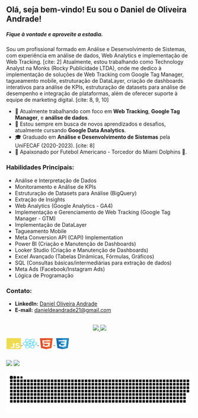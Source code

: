 ## Olá, seja bem-vindo! Eu sou o Daniel de Oliveira Andrade!

##### Fique à vontade e aproveite a estadia.

Sou um profissional formado em Análise e Desenvolvimento de Sistemas, com experiência em análise de dados, Web Analytics e implementação de Web Tracking. [cite: 2] Atualmente, estou trabalhando como Technology Analyst na Monks (Rocky Publicidade LTDA), onde me dedico à implementação de soluções de Web Tracking com Google Tag Manager, tagueamento mobile, estruturação de DataLayer, criação de dashboards interativos para análise de KPIs, estruturação de datasets para análise de desempenho e integração de plataformas, além de oferecer suporte à equipe de marketing digital. [cite: 8, 9, 10]

- 🔭 Atualmente trabalhando com foco em **Web Tracking**, **Google Tag Manager**, e **análise de dados**.
- 🌱 Estou sempre em busca de novos aprendizados e desafios, atualmente cursando **Google Data Analytics**.
- 🎓 Graduado em **Análise e Desenvolvimento de Sistemas** pela UniFECAF (2020-2023). [cite: 8]
- 🏈 Apaixonado por Futebol Americano - Torcedor do Miami Dolphins 🐬.

### Habilidades Principais:
* Análise e Interpretação de Dados
* Monitoramento e Análise de KPIs
* Estruturação de Datasets para Análise (BigQuery)
* Extração de Insights
* Web Analytics (Google Analytics - GA4)
* Implementação e Gerenciamento de Web Tracking (Google Tag Manager - GTM)
* Implementação de DataLayer
* Tagueamento Mobile
* Meta Conversion API (CAPI) Implementation
* Power BI (Criação e Manutenção de Dashboards)
* Looker Studio (Criação e Manutenção de Dashboards)
* Excel Avançado (Tabelas Dinâmicas, Fórmulas, Gráficos)
* SQL (Consultas básicas/intermediárias para extração de dados)
* Meta Ads (Facebook/Instagram Ads)
* Lógica de Programação

### Contato:
* **LinkedIn:** [Daniel Oliveira Andrade](https://www.linkedin.com/in/daniel-oliveira-andrade/)
* **E-mail:** danieldeandrade21@gmail.com

</br> 
<div align="center">
  <a href="https://github.com/damoliveira">
  <img height="160em" src="https://github-readme-stats.vercel.app/api?username=damoliveira&show_icons=true&theme=dracula&include_all_commits=true&count_private=true"/>
  <img height="160em" src="https://github-readme-stats.vercel.app/api/top-langs/?username=damoliveira&layout=compact&langs_count=7&theme=dracula"/>
</div>
 <div style="display: inline_block"><br>
    <img align="center" alt="Rafa-Js" height="30" width="40" src="https://raw.githubusercontent.com/devicons/devicon/master/icons/javascript/javascript-plain.svg">
    <img align="center" alt="Rafa-React" height="30" width="40" src="https://raw.githubusercontent.com/devicons/devicon/master/icons/react/react-original.svg">
    <img align="center" alt="Rafa-HTML" height="30" width="40" src="https://raw.githubusercontent.com/devicons/devicon/master/icons/html5/html5-original.svg">
    <img align="center" alt="Rafa-CSS" height="30" width="40" src="https://raw.githubusercontent.com/devicons/devicon/master/icons/css3/css3-original.svg">
 </div>
  
  ##
  
  
<div> 
 
  <a href="https://www.instagram.com/damoliveira96/" target="_blank"><img src="https://img.shields.io/badge/-Instagram-%23E4405F?style=for-the-badge&logo=instagram&logoColor=white" target="_blank"></a>
  <a href="https://www.linkedin.com/in/daniel-oliveira-513b7a169" target="_blank"><img src="https://img.shields.io/badge/-LinkedIn-%230077B5?style=for-the-badge&logo=linkedin&logoColor=white" target="_blank"></a> 
 
  ![Snake animation](https://github.com/damoliveira/damoliveira/blob/output/github-contribution-grid-snake.svg)
 
</div>

